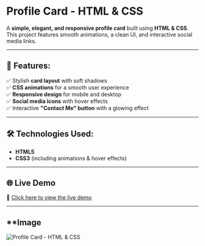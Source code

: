 # **Profile Card - HTML & CSS**

A **simple, elegant, and responsive profile card** built using **HTML & CSS**. This project features smooth animations, a clean UI, and interactive social media links.

---

## **🚀 Features:**  
✅ Stylish **card layout** with soft shadows  
✅ **CSS animations** for a smooth user experience  
✅ **Responsive design** for mobile and desktop  
✅ **Social media icons** with hover effects  
✅ Interactive **"Contact Me" button** with a glowing effect

---

## **🛠️ Technologies Used:**  
- **HTML5**  
- **CSS3** (including animations & hover effects)

---

## 🌐 Live Demo  
🔗 [Click here to view the live demo](https://visicard.netlify.app/)  

---
## **Image
![Profile Card - HTML & CSS](https://github.com/user-attachments/assets/c2a96a0f-d8be-456e-a70a-8e9577836fad)
